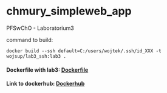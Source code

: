 # chmury_simpleweb_app
PFSwChO - Laboratorium3


command to build: 
```
docker build --ssh default=C:/users/wojtek/.ssh/id_XXX -t wojsup/lab3_ssh:lab3 .
```


#### Dockerfile with lab3: [Dockerfile](lab3/Dockerfile)
#### Link to dockerhub: [Dockerhub](https://hub.docker.com/repository/docker/wojsup/lab3_ssh)
